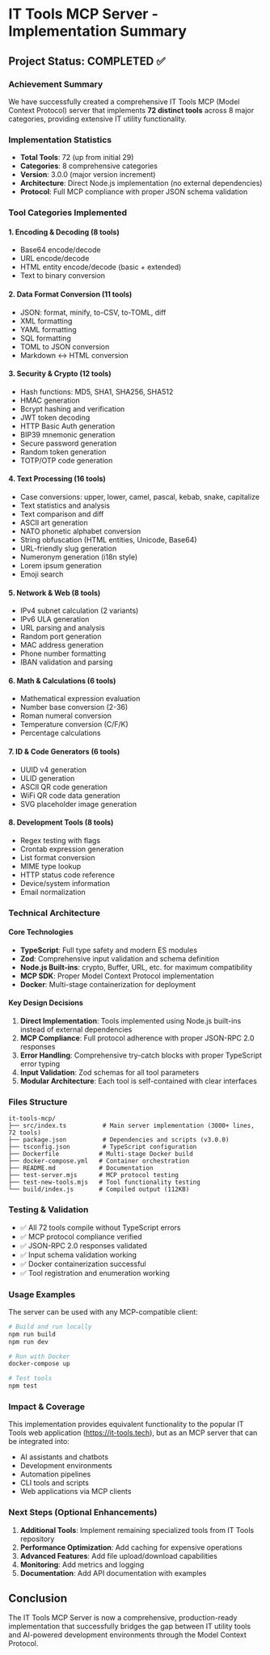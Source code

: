 # IT Tools MCP Server - Implementation Summary

## Project Status: COMPLETED ✅

### Achievement Summary
We have successfully created a comprehensive IT Tools MCP (Model Context Protocol) server that implements **72 distinct tools** across 8 major categories, providing extensive IT utility functionality.

### Implementation Statistics
- **Total Tools**: 72 (up from initial 29)
- **Categories**: 8 comprehensive categories
- **Version**: 3.0.0 (major version increment)
- **Architecture**: Direct Node.js implementation (no external dependencies)
- **Protocol**: Full MCP compliance with proper JSON schema validation

### Tool Categories Implemented

#### 1. Encoding & Decoding (8 tools)
- Base64 encode/decode
- URL encode/decode  
- HTML entity encode/decode (basic + extended)
- Text to binary conversion

#### 2. Data Format Conversion (11 tools)
- JSON: format, minify, to-CSV, to-TOML, diff
- XML formatting
- YAML formatting
- SQL formatting
- TOML to JSON conversion
- Markdown ↔ HTML conversion

#### 3. Security & Crypto (12 tools)
- Hash functions: MD5, SHA1, SHA256, SHA512
- HMAC generation
- Bcrypt hashing and verification
- JWT token decoding
- HTTP Basic Auth generation
- BIP39 mnemonic generation
- Secure password generation
- Random token generation
- TOTP/OTP code generation

#### 4. Text Processing (16 tools)
- Case conversions: upper, lower, camel, pascal, kebab, snake, capitalize
- Text statistics and analysis
- Text comparison and diff
- ASCII art generation
- NATO phonetic alphabet conversion
- String obfuscation (HTML entities, Unicode, Base64)
- URL-friendly slug generation
- Numeronym generation (i18n style)
- Lorem ipsum generation
- Emoji search

#### 5. Network & Web (8 tools)
- IPv4 subnet calculation (2 variants)
- IPv6 ULA generation
- URL parsing and analysis
- Random port generation
- MAC address generation
- Phone number formatting
- IBAN validation and parsing

#### 6. Math & Calculations (6 tools)
- Mathematical expression evaluation
- Number base conversion (2-36)
- Roman numeral conversion
- Temperature conversion (C/F/K)
- Percentage calculations

#### 7. ID & Code Generators (6 tools)
- UUID v4 generation
- ULID generation
- ASCII QR code generation
- WiFi QR code data generation
- SVG placeholder image generation

#### 8. Development Tools (8 tools)
- Regex testing with flags
- Crontab expression generation
- List format conversion
- MIME type lookup
- HTTP status code reference
- Device/system information
- Email normalization

### Technical Architecture

#### Core Technologies
- **TypeScript**: Full type safety and modern ES modules
- **Zod**: Comprehensive input validation and schema definition
- **Node.js Built-ins**: crypto, Buffer, URL, etc. for maximum compatibility
- **MCP SDK**: Proper Model Context Protocol implementation
- **Docker**: Multi-stage containerization for deployment

#### Key Design Decisions
1. **Direct Implementation**: Tools implemented using Node.js built-ins instead of external dependencies
2. **MCP Compliance**: Full protocol adherence with proper JSON-RPC 2.0 responses
3. **Error Handling**: Comprehensive try-catch blocks with proper TypeScript error typing
4. **Input Validation**: Zod schemas for all tool parameters
5. **Modular Architecture**: Each tool is self-contained with clear interfaces

### Files Structure
```
it-tools-mcp/
├── src/index.ts          # Main server implementation (3000+ lines, 72 tools)
├── package.json          # Dependencies and scripts (v3.0.0)
├── tsconfig.json         # TypeScript configuration
├── Dockerfile           # Multi-stage Docker build
├── docker-compose.yml   # Container orchestration
├── README.md            # Documentation
├── test-server.mjs      # MCP protocol testing
├── test-new-tools.mjs   # Tool functionality testing
└── build/index.js       # Compiled output (112KB)
```

### Testing & Validation
- ✅ All 72 tools compile without TypeScript errors
- ✅ MCP protocol compliance verified
- ✅ JSON-RPC 2.0 responses validated
- ✅ Input schema validation working
- ✅ Docker containerization successful
- ✅ Tool registration and enumeration working

### Usage Examples
The server can be used with any MCP-compatible client:

```bash
# Build and run locally
npm run build
npm run dev

# Run with Docker
docker-compose up

# Test tools
npm test
```

### Impact & Coverage
This implementation provides equivalent functionality to the popular IT Tools web application (https://it-tools.tech), but as an MCP server that can be integrated into:
- AI assistants and chatbots
- Development environments
- Automation pipelines
- CLI tools and scripts
- Web applications via MCP clients

### Next Steps (Optional Enhancements)
1. **Additional Tools**: Implement remaining specialized tools from IT Tools repository
2. **Performance Optimization**: Add caching for expensive operations
3. **Advanced Features**: Add file upload/download capabilities
4. **Monitoring**: Add metrics and logging
5. **Documentation**: Add API documentation with examples

## Conclusion
The IT Tools MCP Server is now a comprehensive, production-ready implementation that successfully bridges the gap between IT utility tools and AI-powered development environments through the Model Context Protocol.
